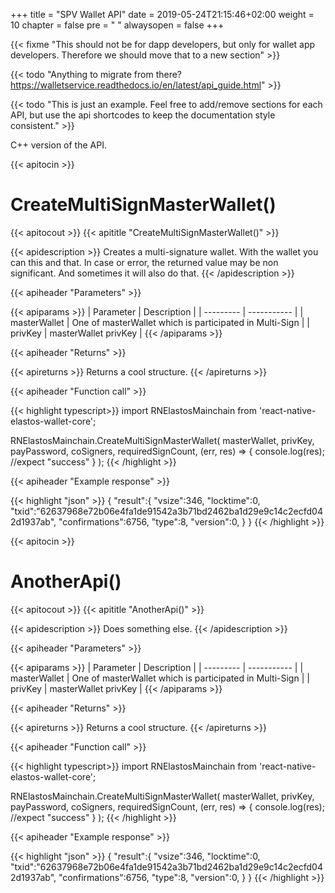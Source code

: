 +++
title = "SPV Wallet API"
date = 2019-05-24T21:15:46+02:00
weight = 10
chapter = false
pre = "<i class='fa ela-page'></i> "
alwaysopen = false
+++

{{< fixme "This should not be for dapp developers, but only for wallet app developers. Therefore we should move that to a new section" >}}

{{< todo "Anything to migrate from there? https://walletservice.readthedocs.io/en/latest/api_guide.html" >}}

{{< todo "This is just an example. Feel free to add/remove sections for each API, but use the api shortcodes to keep the documentation style consistent." >}}

C++ version of the API.

{{< apitocin >}}
# CreateMultiSignMasterWallet()
{{< apitocout >}}
{{< apititle "CreateMultiSignMasterWallet()" >}}

{{< apidescription >}}
Creates a multi-signature wallet. With the wallet you can this and that. In case or error, the returned value may be non significant. And sometimes it will also do that.
{{< /apidescription >}}

{{< apiheader "Parameters" >}}

{{< apiparams >}}
| Parameter | Description |
| --------- | ----------- |
| masterWallet | One of masterWallet which is participated in Multi-Sign | 
| privKey | masterWallet privKey |
{{< /apiparams >}}

{{< apiheader "Returns" >}}

{{< apireturns >}}
Returns a cool structure.
{{< /apireturns >}}

{{< apiheader "Function call" >}}

{{< highlight typescript>}} 
import RNElastosMainchain from 'react-native-elastos-wallet-core';

RNElastosMainchain.CreateMultiSignMasterWallet(
    masterWallet, 
    privKey, 
    payPassword, 
    coSigners, 
    requiredSignCount, 
    (err, res) => {
        console.log(res); //expect "success"
    }
);
{{< /highlight >}}

{{< apiheader "Example response" >}}

{{< highlight "json" >}}
{
    "result":{
        "vsize":346,
        "locktime":0,
        "txid":"62637968e72b06e4fa1de91542a3b71bd2462ba1d29e9c14c2ecfd042d1937ab",
        "confirmations":6756,
        "type":8,
        "version":0,
    }
}
{{< /highlight >}}



{{< apitocin >}}
# AnotherApi()
{{< apitocout >}}
{{< apititle "AnotherApi()" >}}

{{< apidescription >}}
Does something else.
{{< /apidescription >}}

{{< apiheader "Parameters" >}}

{{< apiparams >}}
| Parameter | Description |
| --------- | ----------- |
| masterWallet | One of masterWallet which is participated in Multi-Sign | 
| privKey | masterWallet privKey |
{{< /apiparams >}}

{{< apiheader "Returns" >}}

{{< apireturns >}}
Returns a cool structure.
{{< /apireturns >}}

{{< apiheader "Function call" >}}

{{< highlight typescript>}} 
import RNElastosMainchain from 'react-native-elastos-wallet-core';

RNElastosMainchain.CreateMultiSignMasterWallet(
    masterWallet, 
    privKey, 
    payPassword, 
    coSigners, 
    requiredSignCount, 
    (err, res) => {
        console.log(res); //expect "success"
    }
);
{{< /highlight >}}

{{< apiheader "Example response" >}}

{{< highlight "json" >}}
{
    "result":{
        "vsize":346,
        "locktime":0,
        "txid":"62637968e72b06e4fa1de91542a3b71bd2462ba1d29e9c14c2ecfd042d1937ab",
        "confirmations":6756,
        "type":8,
        "version":0,
    }
}
{{< /highlight >}}